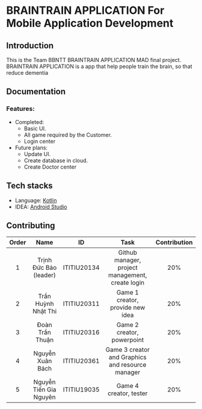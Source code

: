# BRAINTRAIN APPLICATION For Mobile Application Development
## Introduction
This is the Team BBNTT BRAINTRAIN APPLICATION MAD final project. BRAINTRAIN APPLICATION is a app that help people train the brain, so that reduce dementia
## Documentation
### Features:
- Completed:
    - Basic UI.
    - All game required by the Customer.
    - Login center
- Future plans:
    - Update UI.
    - Create database in cloud.
    - Create Doctor center
## Tech stacks
- Language: [Kotlin](https://developer.android.com/kotlin/overview?hl=vi)
- IDEA: [Android Studio](https://developer.android.com/studio)
## Contributing
| Order |          Name          |     ID      |                       Task                       | Contribution |
|:-----:|:----------------------:|:-----------:|:------------------------------------------------:|:------------:|
|   1   | Trịnh Đức Bảo (leader) | ITITIU20134 | Github manager, project management, create login |     20%      |
|   2   |  Trần Huỳnh Nhật Thi   | ITITIU20311 |         Game 1 creator, provide new idea         |     20%      |
|   3   |    Đoàn Trần Thuận     | ITITIU20316 |            Game 2 creator, powerpoint            |     20%      |
|   4   |    Nguyễn Xuân Bách    | ITITIU20361 | Game 3 creator and Graphics and resource manager |     20%      |
|   5   | Nguyễn Tiến Gia Nguyên | ITITIU19035 |              Game 4 creator, tester              |     20%      |
